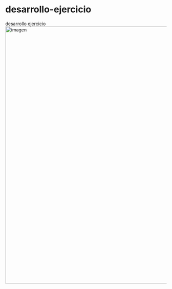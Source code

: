 # desarrollo-ejercicio
desarrollo ejercicio
<img width="802" alt="imagen" src="https://user-images.githubusercontent.com/17259655/220720568-494fae34-b70b-46a5-a86f-147128088d71.png">
